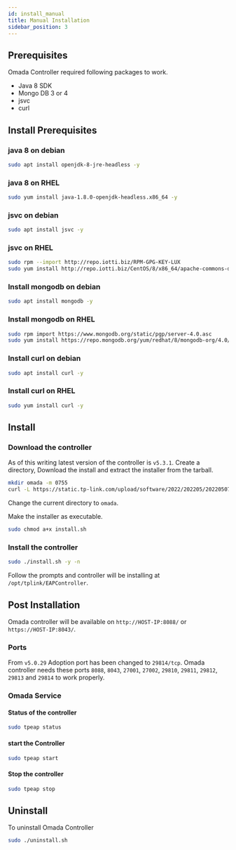```yaml
---
id: install_manual
title: Manual Installation
sidebar_position: 3
---
```


## Prerequisites

Omada Controller required following packages to work.

* Java 8 SDK
* Mongo DB 3 or 4
* jsvc
* curl

## Install Prerequisites

### java 8 on debian

```bash
sudo apt install openjdk-8-jre-headless -y
```

### java 8 on RHEL

```bash
sudo yum install java-1.8.0-openjdk-headless.x86_64 -y
```

### jsvc on debian

```bash
sudo apt install jsvc -y
```

### jsvc on RHEL

```bash
sudo rpm --import http://repo.iotti.biz/RPM-GPG-KEY-LUX
sudo yum install http://repo.iotti.biz/CentOS/8/x86_64/apache-commons-daemon-jsvc-1.2.2-5.el8.lux.x86_64.rpm -y
```

### Install mongodb on debian

```bash
sudo apt install mongodb -y
```

### Install mongodb on RHEL

```bash
sudo rpm import https://www.mongodb.org/static/pgp/server-4.0.asc
sudo yum install https://repo.mongodb.org/yum/redhat/8/mongodb-org/4.0/x86_64/RPMS/mongodb-org-server-4.0.27-1.el8.x86_64.rpm -y
```

### Install curl on debian

```bash
sudo apt install curl -y
```

### Install curl on RHEL

```bash
sudo yum install curl -y
```

## Install

### Download the controller

As of this writing latest version of the controller is `v5.3.1`. Create a directory, Download the install and extract the installer from the tarball.

```bash
mkdir omada -m 0755
curl -L https://static.tp-link.com/upload/software/2022/202205/20220507/Omada_SDN_Controller_v5.3.1_Linux_x64.tar.gz | tar -xz -C omada/ --strip-components=1
```

Change the current directory to `omada`.

Make the installer as executable.

```bash
sudo chmod a+x install.sh
```

### Install the controller

```bash
sudo ./install.sh -y -n
```

Follow the prompts and controller will be installing at `/opt/tplink/EAPController`.

## Post Installation

Omada controller will be available on `http://HOST-IP:8088/` or `https://HOST-IP:8043/`.

### Ports

From `v5.0.29` Adoption port has been changed to `29814/tcp`.
Omada controller needs these ports `8088`, `8043`, `27001`, `27002`, `29810`, `29811`, `29812`, `29813` and `29814` to work properly.

### Omada Service

#### Status of the controller

```bash
sudo tpeap status
```

#### start the Controller

```bash
sudo tpeap start
```

#### Stop the controller

```bash
sudo tpeap stop
```

## Uninstall

To uninstall Omada Controller

```bash
sudo ./uninstall.sh
```
